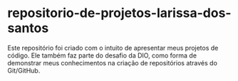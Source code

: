 # repositorio-de-projetos-larissa-dos-santos
Este repositório foi criado com o intuito de apresentar meus projetos de código. Ele também faz parte do desafio da DIO, como forma de demonstrar meus conhecimentos na criação de repositórios através do Git/GitHub.
